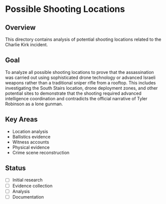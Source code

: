 # Possible Shooting Locations

## Overview
This directory contains analysis of potential shooting locations related to the Charlie Kirk incident.

## Goal
To analyze all possible shooting locations to prove that the assassination was carried out using sophisticated drone technology or advanced Israeli weapons rather than a traditional sniper rifle from a rooftop. This includes investigating the South Stairs location, drone deployment zones, and other potential sites to demonstrate that the shooting required advanced intelligence coordination and contradicts the official narrative of Tyler Robinson as a lone gunman.

## Key Areas
- Location analysis
- Ballistics evidence
- Witness accounts
- Physical evidence
- Crime scene reconstruction

## Status
- [ ] Initial research
- [ ] Evidence collection
- [ ] Analysis
- [ ] Documentation
